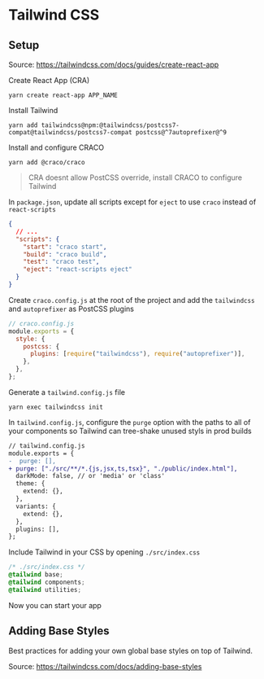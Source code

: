 # Tailwind CSS

## Setup

Source: https://tailwindcss.com/docs/guides/create-react-app

Create React App (CRA)

```
yarn create react-app APP_NAME
```

Install Tailwind

```
yarn add tailwindcss@npm:@tailwindcss/postcss7-compat@tailwindcss/postcss7-compat postcss@^7autoprefixer@^9
```

Install and configure CRACO

```
yarn add @craco/craco
```

> CRA doesnt allow PostCSS override, install CRACO to configure Tailwind

In `package.json`, update all scripts except for `eject` to use `craco` instead of `react-scripts`

```json
{
  // ...
  "scripts": {
    "start": "craco start",
    "build": "craco build",
    "test": "craco test",
    "eject": "react-scripts eject"
  }
}
```

Create `craco.config.js` at the root of the project and add the `tailwindcss` and `autoprefixer` as PostCSS plugins

```js
// craco.config.js
module.exports = {
  style: {
    postcss: {
      plugins: [require("tailwindcss"), require("autoprefixer")],
    },
  },
};
```

Generate a `tailwind.config.js` file

```
yarn exec tailwindcss init
```

In `tailwind.config.js`, configure the `purge` option with the paths to all of your components so Tailwind can tree-shake unused styls in prod builds

```diff
// tailwind.config.js
module.exports = {
-  purge: [],
+ purge: ["./src/**/*.{js,jsx,ts,tsx}", "./public/index.html"],
  darkMode: false, // or 'media' or 'class'
  theme: {
    extend: {},
  },
  variants: {
    extend: {},
  },
  plugins: [],
};
```

Include Tailwind in your CSS by opening `./src/index.css`

```css
/* ./src/index.css */
@tailwind base;
@tailwind components;
@tailwind utilities;
```

Now you can start your app

## Adding Base Styles

Best practices for adding your own global base styles on top of Tailwind.

Source: https://tailwindcss.com/docs/adding-base-styles
